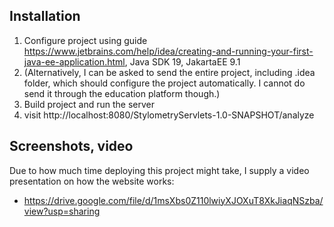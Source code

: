 ## Installation
1. Configure project using guide https://www.jetbrains.com/help/idea/creating-and-running-your-first-java-ee-application.html, Java SDK 19, JakartaEE 9.1
2. (Alternatively, I can be asked to send the entire project, including .idea folder, which should configure the project automatically. I cannot do send it through the education platform though.)
3. Build project and run the server
4. visit http://localhost:8080/StylometryServlets-1.0-SNAPSHOT/analyze

## Screenshots, video
Due to how much time deploying this project might take, I supply a video presentation on how the website works:
- https://drive.google.com/file/d/1msXbs0Z110lwiyXJOXuT8XkJiaqNSzba/view?usp=sharing
